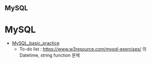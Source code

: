MySQL
------


# MySQL

- [MySQL_basic_practice](https://github.com/timetobye/MySQL_basic_practice)
  - To-do list : https://www.w3resource.com/mysql-exercises/ 의 Datetime, string function 문제
